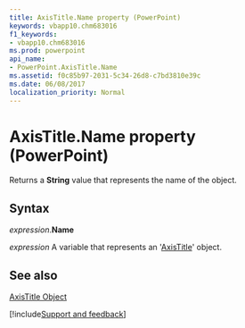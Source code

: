 ```yaml
---
title: AxisTitle.Name property (PowerPoint)
keywords: vbapp10.chm683016
f1_keywords:
- vbapp10.chm683016
ms.prod: powerpoint
api_name:
- PowerPoint.AxisTitle.Name
ms.assetid: f0c85b97-2031-5c34-26d8-c7bd3810e39c
ms.date: 06/08/2017
localization_priority: Normal
---
```



# AxisTitle.Name property (PowerPoint)

Returns a **String** value that represents the name of the object.


## Syntax

_expression_.**Name**

_expression_ A variable that represents an '[AxisTitle](PowerPoint.AxisTitle.md)' object.


## See also


[AxisTitle Object](PowerPoint.AxisTitle.md)

[!include[Support and feedback](~/includes/feedback-boilerplate.md)]